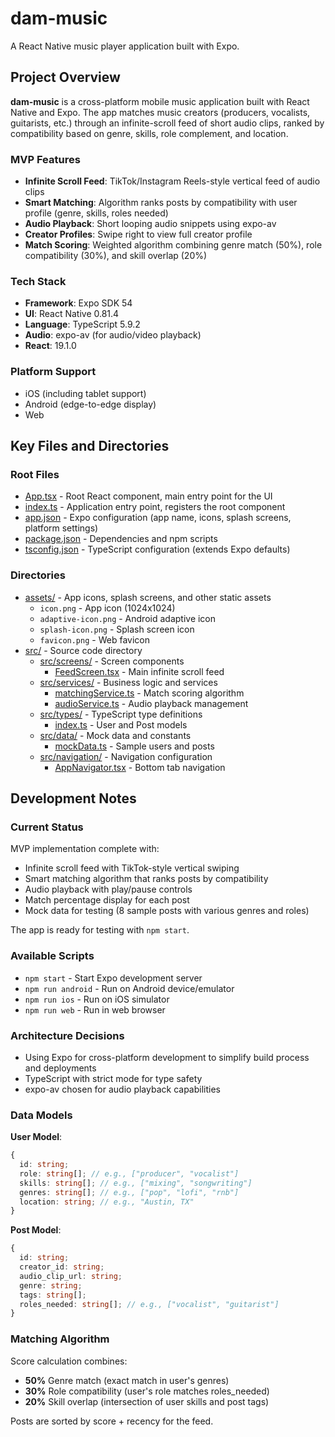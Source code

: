 # dam-music

A React Native music player application built with Expo.

## Project Overview

**dam-music** is a cross-platform mobile music application built with React Native and Expo. The app matches music creators (producers, vocalists, guitarists, etc.) through an infinite-scroll feed of short audio clips, ranked by compatibility based on genre, skills, role complement, and location.

### MVP Features
- **Infinite Scroll Feed**: TikTok/Instagram Reels-style vertical feed of audio clips
- **Smart Matching**: Algorithm ranks posts by compatibility with user profile (genre, skills, roles needed)
- **Audio Playback**: Short looping audio snippets using expo-av
- **Creator Profiles**: Swipe right to view full creator profile
- **Match Scoring**: Weighted algorithm combining genre match (50%), role compatibility (30%), and skill overlap (20%)

### Tech Stack
- **Framework**: Expo SDK 54
- **UI**: React Native 0.81.4
- **Language**: TypeScript 5.9.2
- **Audio**: expo-av (for audio/video playback)
- **React**: 19.1.0

### Platform Support
- iOS (including tablet support)
- Android (edge-to-edge display)
- Web

## Key Files and Directories

### Root Files
- [App.tsx](App.tsx) - Root React component, main entry point for the UI
- [index.ts](index.ts) - Application entry point, registers the root component
- [app.json](app.json) - Expo configuration (app name, icons, splash screens, platform settings)
- [package.json](package.json) - Dependencies and npm scripts
- [tsconfig.json](tsconfig.json) - TypeScript configuration (extends Expo defaults)

### Directories
- [assets/](assets/) - App icons, splash screens, and other static assets
  - `icon.png` - App icon (1024x1024)
  - `adaptive-icon.png` - Android adaptive icon
  - `splash-icon.png` - Splash screen icon
  - `favicon.png` - Web favicon
- [src/](src/) - Source code directory
  - [src/screens/](src/screens/) - Screen components
    - [FeedScreen.tsx](src/screens/FeedScreen.tsx) - Main infinite scroll feed
  - [src/services/](src/services/) - Business logic and services
    - [matchingService.ts](src/services/matchingService.ts) - Match scoring algorithm
    - [audioService.ts](src/services/audioService.ts) - Audio playback management
  - [src/types/](src/types/) - TypeScript type definitions
    - [index.ts](src/types/index.ts) - User and Post models
  - [src/data/](src/data/) - Mock data and constants
    - [mockData.ts](src/data/mockData.ts) - Sample users and posts
  - [src/navigation/](src/navigation/) - Navigation configuration
    - [AppNavigator.tsx](src/navigation/AppNavigator.tsx) - Bottom tab navigation

## Development Notes

### Current Status
MVP implementation complete with:
- Infinite scroll feed with TikTok-style vertical swiping
- Smart matching algorithm that ranks posts by compatibility
- Audio playback with play/pause controls
- Match percentage display for each post
- Mock data for testing (8 sample posts with various genres and roles)

The app is ready for testing with `npm start`.

### Available Scripts
- `npm start` - Start Expo development server
- `npm run android` - Run on Android device/emulator
- `npm run ios` - Run on iOS simulator
- `npm run web` - Run in web browser

### Architecture Decisions
- Using Expo for cross-platform development to simplify build process and deployments
- TypeScript with strict mode for type safety
- expo-av chosen for audio playback capabilities

### Data Models

**User Model**:
```typescript
{
  id: string;
  role: string[]; // e.g., ["producer", "vocalist"]
  skills: string[]; // e.g., ["mixing", "songwriting"]
  genres: string[]; // e.g., ["pop", "lofi", "rnb"]
  location: string; // e.g., "Austin, TX"
}
```

**Post Model**:
```typescript
{
  id: string;
  creator_id: string;
  audio_clip_url: string;
  genre: string;
  tags: string[];
  roles_needed: string[]; // e.g., ["vocalist", "guitarist"]
}
```

### Matching Algorithm
Score calculation combines:
- **50%** Genre match (exact match in user's genres)
- **30%** Role compatibility (user's role matches roles_needed)
- **20%** Skill overlap (intersection of user skills and post tags)

Posts are sorted by score + recency for the feed.
